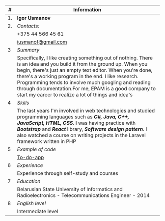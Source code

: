 |#| Information|
|------- | --------------------------------------------------------------------------------------- |
|1. | **Igor Usmanov**                 |
|2. | *Contacts:*                     | 
|   | +375 44 566 45 61    | 
|   |iusmanof@gmail.com|
|3  |*Summary*|
|   |Specifically, I like creating something out of nothing. There is an idea and you build it from the ground up. When you begin, there's just an empty text editor. When you're done, there's a working program in the end. I like research. Programming tends to involve much googling and reading through documentation.For me, EPAM is a good company to start my career to realize a lot of things and  idea's|
|4  |*Skills*|
|   |The last years I'm involved in web technologies and studied programming languages such as ***C#, Java, C++, JavaScript, HTML, CSS***. I was having practice with ***Bootstrap*** and ***React*** library, ***Software design pattern***. I also watched a course on writing projects in the Laravel framework written in PHP|
|5  |*Example of code*|
|   |[To-do-app](https://github.com/iusmanof/todo-app-react)
|6  |*Experience*|
|   |Experience through self-study and courses |
|7  |*Education* |
|   |Belarusian State University of Informatics and Radioelectronics - Telecommunications Engineer - 2014 |
|8  |*English level*|
|   |Intermediate level|



